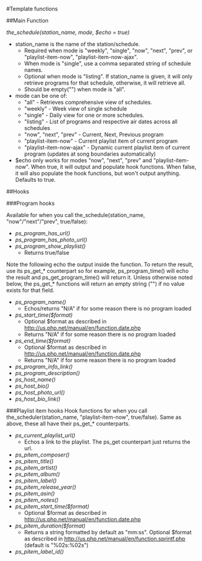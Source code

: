 #Template functions

##Main Function

*the_schedule(station_name, mode, $echo = true)*

* station_name is the name of the station/schedule.
    - Required when mode is "weekly", "single", "now", "next", "prev", or "playlist-item-now", "playlist-item-now-ajax".
    - When mode is "single", use a comma separated string of schedule names.
    - Optional when mode is "listing". If station_name is given, it will only retrieve programs for that schedule, otherwise, it will retrieve all.
    - Should be empty("") when mode is "all".
* mode can be one of:
    - "all" - Retrieves comprehensive view of schedules.
    - "weekly" - Week view of single schedule
    - "single" - Daily view for one or more schedules.
    - "listing" - List of programs and respective air dates across all schedules
    - "now", "next", "prev" - Current, Next, Previous program
    - "playlist-item-now" - Current playlist item of current program
    - "playlist-item-now-ajax" - Dynamic current playlist item of current program (updates at song boundaries automatically)
* $echo only works for modes "now", "next", "prev" and "playlist-item-now". When true, it will output and populate hook functions. When false, it will also populate the hook functions, but won't output anything. Defaults to true.

##Hooks

###Program hooks

Available for when you call the_schedule(station_name, "now"/"next"/"prev", true/false):

* *ps_program_has_url()*
* *ps_program_has_photo_url()*
* *ps_program_show_playlist()*
    * Returns true/false

Note the following echo the output inside the function. To return the result, use its ps\_get\_\* counterpart so for example, ps\_program\_time() will echo the result and ps\_get\_program\_time() will return it. Unless otherwise noted below, the ps\_get\_\* functions will return an empty string ("") if no value exists for that field.

* *ps_program_name()*
    * Echos/returns "N/A" if for some reason there is no program loaded
* *ps_start_time($format)*
    * Optional $format as described in http://us.php.net/manual/en/function.date.php
    * Returns "N/A" if for some reason there is no program loaded
* *ps_end_time($format)*
    * Optional $format as described in http://us.php.net/manual/en/function.date.php
    * Returns "N/A" if for some reason there is no program loaded
* *ps_program_info_link()*
* *ps_program_description()*
* *ps_host_name()*
* *ps_host_bio()*
* *ps_host_photo_url()*
* *ps_host_bio_link()*

###Playlist item hooks
Hook functions for when you call the\_scheduler(station\_name, "playlist-item-now", true/false). Same as above, these all have their ps\_get\_\* counterparts.

* _ps_current_playlist_url()_
    * Echos a link to the playlist. The ps\_get counterpart just returns the url.
* _ps_pitem_composer()_
* _ps_pitem_title()_
* _ps_pitem_artist()_
* _ps_pitem_album()_
* _ps_pitem_label()_
* _ps_pitem_release_year()_
* _ps_pitem_asin()_
* _ps_pitem_notes()_
* _ps_pitem_start_time($format)_
    * Optional $format as described in http://us.php.net/manual/en/function.date.php
* _ps_pitem_duration($format)_
    * Returns a string formatted by default as "mm:ss". Optional $format as described in http://us.php.net/manual/en/function.sprintf.php (default is "%02s:%02s")
* _ps_pitem_label_id()_